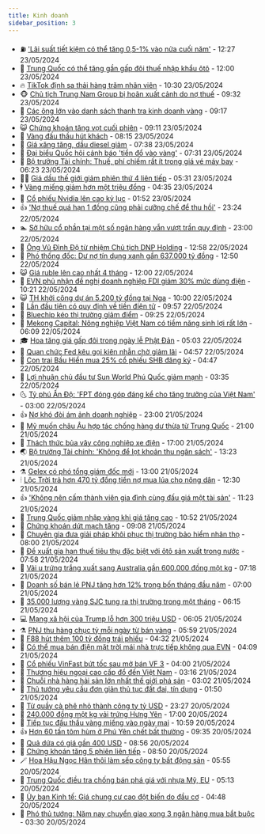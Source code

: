 ```yaml
---
title: Kinh doanh
sidebar_position: 3
---
```


<!-- vnexpress-kinh-doanh:START -->
- ⛽️ [&#39;Lãi suất tiết kiệm có thể tăng 0,5-1% vào nửa cuối năm&#39;](https://vnexpress.net/lai-suat-huy-dong-co-the-tang-them-0-5-1-nua-cuoi-nam-4749828.html) - 12:27 23/05/2024
- 🐲 [Trung Quốc có thể tăng gần gấp đôi thuế nhập khẩu ôtô](https://vnexpress.net/trung-quoc-co-the-tang-gan-gap-doi-thue-nhap-khau-oto-4749699.html) - 12:00 23/05/2024
- 🔥 [TikTok định sa thải hàng trăm nhân viên](https://vnexpress.net/tiktok-dinh-sa-thai-hang-tram-nhan-vien-4749718.html) - 10:30 23/05/2024
- 🐵 [Chủ tịch Trung Nam Group bị hoãn xuất cảnh do nợ thuế](https://vnexpress.net/chu-tich-trung-nam-group-bi-hoan-xuat-canh-do-no-thue-4749777.html) - 09:32 23/05/2024
- 🦅 [Các ông lớn vào danh sách thanh tra kinh doanh vàng](https://vnexpress.net/cac-ong-lon-vao-danh-sach-thanh-tra-kinh-doanh-vang-4749745.html) - 09:17 23/05/2024
- 😺 [Chứng khoán tăng vọt cuối phiên](https://vnexpress.net/chung-khoan-hom-nay-23-5-chung-khoan-nhay-vot-vao-cuoi-phien-4749743.html) - 09:11 23/05/2024
- 🤩 [Vàng đấu thầu hút khách](https://vnexpress.net/ky-luc-13-400-luong-vang-mieng-trung-thau-sang-nay-4749684.html) - 08:15 23/05/2024
- 🌮 [Giá xăng tăng, dầu diesel giảm](https://vnexpress.net/gia-xang-moi-nhat-hom-nay-23-5-4749683.html) - 07:38 23/05/2024
- 🧰 [Đại biểu Quốc hội cảnh báo &#39;tiền đổ vào vàng&#39;](https://vnexpress.net/dai-bieu-quoc-hoi-canh-bao-tien-do-vao-vang-4749576.html) - 07:31 23/05/2024
- 🤔 [Bộ trưởng Tài chính: Thuế, phí chiếm rất ít trong giá vé máy bay](https://vnexpress.net/bo-truong-tai-chinh-thue-phi-chiem-rat-it-trong-gia-ve-may-bay-4749589.html) - 06:23 23/05/2024
- 🧑‍💻 [Giá dầu thế giới giảm phiên thứ 4 liên tiếp](https://vnexpress.net/gia-dau-the-gioi-giam-phien-thu-4-lien-tiep-4749562.html) - 05:31 23/05/2024
- 🕴 [Vàng miếng giảm hơn một triệu đồng](https://vnexpress.net/gia-vang-moi-nhat-hom-nay-23-5-4749599.html) - 04:35 23/05/2024
- 🦩 [Cổ phiếu Nvidia lên cao kỷ lục](https://vnexpress.net/co-phieu-nvidia-len-cao-ky-luc-4749490.html) - 01:52 23/05/2024
- 👍 [&#39;Nợ thuế quá hạn 1 đồng cũng phải cưỡng chế để thu hồi&#39;](https://vnexpress.net/no-thue-qua-han-1-dong-cung-phai-cuong-che-de-thu-hoi-4749295.html) - 23:24 22/05/2024
- 🏊 [Sở hữu cổ phần tại một số ngân hàng vẫn vượt trần quy định](https://vnexpress.net/so-huu-co-phan-tai-mot-so-ngan-hang-van-vuot-tran-quy-dinh-4749418.html) - 23:00 22/05/2024
- 🤡 [Ông Vũ Đình Độ từ nhiệm Chủ tịch DNP Holding](https://vnexpress.net/ong-vu-dinh-do-tu-nhiem-chu-tich-dnp-holding-4749391.html) - 12:58 22/05/2024
- 👀 [Phó thống đốc: Dư nợ tín dụng xanh gần 637.000 tỷ đồng](https://vnexpress.net/pho-thong-doc-du-no-tin-dung-xanh-gan-637-000-ty-dong-4749388.html) - 12:50 22/05/2024
- 😺 [Giá ruble lên cao nhất 4 tháng](https://vnexpress.net/gia-ruble-len-cao-nhat-4-thang-4749325.html) - 12:00 22/05/2024
- 🦣 [EVN phủ nhận đề nghị doanh nghiệp FDI giảm 30% mức dùng điện](https://vnexpress.net/evn-phu-nhan-de-nghi-doanh-nghiep-fdi-giam-su-dung-dien-4749338.html) - 10:21 22/05/2024
- 😺 [TH khởi công dự án 5.200 tỷ đồng tại Nga](https://vnexpress.net/th-khoi-cong-du-an-5-200-ty-dong-tai-nga-4749072.html) - 10:00 22/05/2024
- 💼 [Lần đầu tiên có quy định về tiền điện tử](https://vnexpress.net/chinh-thuc-co-quy-dinh-ve-tien-dien-tu-4749331.html) - 09:57 22/05/2024
- 🤗 [Bluechip kéo thị trường giảm điểm](https://vnexpress.net/nhom-co-phieu-bluechip-khien-thi-truong-giam-diem-4749323.html) - 09:25 22/05/2024
- 👀 [Mekong Capital: Nông nghiệp Việt Nam có tiềm năng sinh lợi rất lớn](https://vnexpress.net/mekong-capital-nong-nghiep-viet-nam-co-tiem-nang-sinh-loi-rat-lon-4748975.html) - 06:09 22/05/2024
- 🎓 [Hoa tăng giá gấp đôi trong ngày lễ Phật Đản](https://vnexpress.net/hoa-tang-gia-gap-doi-trong-ngay-le-phat-dan-4749153.html) - 05:03 22/05/2024
- 🗽 [Quan chức Fed kêu gọi kiên nhẫn chờ giảm lãi](https://vnexpress.net/quan-chuc-fed-keu-goi-kien-nhan-cho-giam-lai-4749128.html) - 04:57 22/05/2024
- 🚀 [Con trai Bầu Hiển mua 25% cổ phiếu SHB đăng ký](https://vnexpress.net/con-trai-bau-hien-mua-25-co-phieu-shb-dang-ky-4749175.html) - 04:47 22/05/2024
- 🤗 [Lợi nhuận chủ đầu tư Sun World Phú Quốc giảm mạnh](https://vnexpress.net/loi-nhuan-chu-dau-tu-sun-world-phu-quoc-giam-manh-4749093.html) - 03:35 22/05/2024
- 🌜 [Tỷ phú Ấn Độ: &#39;FPT đóng góp đáng kể cho tăng trưởng của Việt Nam&#39;](https://vnexpress.net/ty-phu-an-do-fpt-dong-gop-dang-ke-cho-tang-truong-cua-viet-nam-4749070.html) - 03:00 22/05/2024
- 👍 [Nợ khó đòi ám ảnh doanh nghiệp](https://vnexpress.net/no-kho-doi-am-anh-doanh-nghiep-4748459.html) - 23:00 21/05/2024
- 🤖 [Mỹ muốn châu Âu hợp tác chống hàng dư thừa từ Trung Quốc](https://vnexpress.net/my-muon-chau-au-hop-tac-chong-hang-du-thua-tu-trung-quoc-4748949.html) - 21:00 21/05/2024
- 🫣 [Thách thức bủa vây công nghiệp xe điện](https://vnexpress.net/thach-thuc-bua-vay-cong-nghiep-xe-dien-4748804.html) - 17:00 21/05/2024
- 🌏 [Bộ trưởng Tài chính: &#39;Không để lọt khoản thu ngân sách&#39;](https://vnexpress.net/bo-truong-tai-chinh-khoan-suc-dan-nhung-khong-de-lot-khoan-thu-4748874.html) - 13:23 21/05/2024
- ⚗️ [Gelex có phó tổng giám đốc mới](https://vnexpress.net/gelex-co-pho-tong-giam-doc-moi-4748869.html) - 13:00 21/05/2024
- 🕯 [Lộc Trời trả hơn 470 tỷ đồng tiền nợ mua lúa cho nông dân](https://vnexpress.net/loc-troi-tra-hon-470-ty-dong-tien-no-mua-lua-cho-nong-dan-4748922.html) - 12:30 21/05/2024
- 👍 [&#39;Không nên cấm thành viên gia đình cùng đấu giá một tài sản&#39;](https://vnexpress.net/khong-nen-cam-thanh-vien-gia-dinh-cung-dau-gia-mot-tai-san-4748881.html) - 11:23 21/05/2024
- 🤠 [Trung Quốc giảm nhập vàng khi giá tăng cao](https://vnexpress.net/trung-quoc-giam-nhap-vang-khi-gia-tang-cao-4748900.html) - 10:52 21/05/2024
- 🌊 [Chứng khoán dứt mạch tăng](https://vnexpress.net/chung-khoan-hom-nay-21-5-chung-khoan-dut-mach-tang-4748843.html) - 09:08 21/05/2024
- 🌈 [Chuyên gia đưa giải pháp khôi phục thị trường bảo hiểm nhân thọ](https://vnexpress.net/chuyen-gia-dua-giai-phap-khoi-phuc-thi-truong-bao-hiem-nhan-tho-4748821.html) - 08:00 21/05/2024
- 🥳 [Đề xuất gia hạn thuế tiêu thụ đặc biệt với ôtô sản xuất trong nước](https://vnexpress.net/de-xuat-gia-han-thue-tieu-thu-dac-biet-voi-oto-san-xuat-trong-nuoc-4748796.html) - 07:58 21/05/2024
- 🐻 [Vải u trứng trắng xuất sang Australia gần 600.000 đồng một kg](https://vnexpress.net/vai-u-trung-trang-xuat-sang-australia-gan-600-000-dong-mot-kg-4748763.html) - 07:18 21/05/2024
- 💫 [Doanh số bán lẻ PNJ tăng hơn 12% trong bốn tháng đầu năm](https://vnexpress.net/doanh-so-ban-le-pnj-tang-hon-12-trong-bon-thang-dau-nam-4748738.html) - 07:00 21/05/2024
- 🤩 [35.000 lượng vàng SJC tung ra thị trường trong một tháng](https://vnexpress.net/35-000-luong-vang-mieng-sjc-tung-ra-thi-truong-trong-mot-thang-4748746.html) - 06:15 21/05/2024
- 💻 [Mạng xã hội của Trump lỗ hơn 300 triệu USD](https://vnexpress.net/mang-xa-hoi-cua-trump-lo-hon-300-trieu-usd-4748671.html) - 06:05 21/05/2024
- ⚗️ [PNJ thu hàng chục tỷ mỗi ngày từ bán vàng](https://vnexpress.net/pnj-thu-hang-chuc-ty-moi-ngay-tu-ban-vang-4748651.html) - 05:59 21/05/2024
- 🌈 [F88 hút thêm 100 tỷ đồng trái phiếu](https://vnexpress.net/f88-hut-them-100-ty-dong-trai-phieu-4748658.html) - 04:32 21/05/2024
- 🌝 [Có thể mua bán điện mặt trời mái nhà trực tiếp không qua EVN](https://vnexpress.net/co-the-mua-ban-dien-mat-troi-mai-nha-truc-tiep-khong-qua-evn-4748631.html) - 04:09 21/05/2024
- 🥸 [Cổ phiếu VinFast bứt tốc sau mở bán VF 3](https://vnexpress.net/co-phieu-vinfast-but-toc-sau-mo-ban-vf-3-4748652.html) - 04:00 21/05/2024
- 🦆 [Thương hiệu ngoại cao cấp đổ đến Việt Nam](https://vnexpress.net/thuong-hieu-ngoai-cao-cap-do-den-viet-nam-4748307.html) - 03:16 21/05/2024
- 🌋 [Chuỗi nhà hàng hải sản lớn nhất thế giới phá sản](https://vnexpress.net/red-lobster-nop-don-xin-pha-san-4748574.html) - 03:02 21/05/2024
- 🦍 [Thủ tướng yêu cầu đơn giản thủ tục đất đai, tín dụng](https://vnexpress.net/thu-tuong-yeu-cau-don-gian-thu-tuc-dat-dai-tin-dung-4748544.html) - 01:50 21/05/2024
- 🤔 [Từ quầy cà phê nhỏ thành công ty tỷ USD](https://vnexpress.net/tu-quay-ca-phe-nho-thanh-cong-ty-ty-usd-4748292.html) - 23:27 20/05/2024
- 🧰 [240.000 đồng một kg vải trứng Hưng Yên](https://vnexpress.net/240-000-dong-mot-kg-vai-trung-hung-yen-4748310.html) - 17:00 20/05/2024
- 🌝 [Tiếp tục đấu thầu vàng miếng vào ngày mai](https://vnexpress.net/tiep-tuc-dau-thau-vang-mieng-vao-ngay-mai-4748410.html) - 10:59 20/05/2024
- 👍 [Hơn 60 tấn tôm hùm ở Phú Yên chết bất thường](https://vnexpress.net/hon-60-tan-tom-hum-o-phu-yen-chet-bat-thuong-4748341.html) - 09:35 20/05/2024
- 🗽 [Quả dứa có giá gần 400 USD](https://vnexpress.net/qua-dua-co-gia-gan-400-usd-4748265.html) - 08:56 20/05/2024
- 🐎 [Chứng khoán tăng 5 phiên liên tiếp](https://vnexpress.net/chung-khoan-tang-5-phien-lien-tiep-4748342.html) - 08:50 20/05/2024
- 🪄 [Hoa Hậu Ngọc Hân thôi làm sếp công ty bất động sản](https://vnexpress.net/hoa-hau-ngoc-han-thoi-lam-sep-cong-ty-bat-dong-san-4748255.html) - 05:55 20/05/2024
- 🎊 [Trung Quốc điều tra chống bán phá giá với nhựa Mỹ, EU](https://vnexpress.net/trung-quoc-dieu-tra-chong-ban-pha-gia-voi-nhua-my-eu-4748165.html) - 05:13 20/05/2024
- 🗽 [Ủy ban Kinh tế: Giá chung cư cao đột biến do đầu cơ](https://vnexpress.net/uy-ban-kinh-te-gia-chung-cu-cao-dot-bien-do-dau-co-4748236.html) - 04:48 20/05/2024
- 🦩 [Phó thủ tướng: Năm nay chuyển giao xong 3 ngân hàng mua bắt buộc](https://vnexpress.net/dien-bie-moi-ve-3-ngan-hang-chuyen-giao-bat-buoc-4748106.html) - 03:30 20/05/2024<!-- vnexpress-kinh-doanh:END -->
